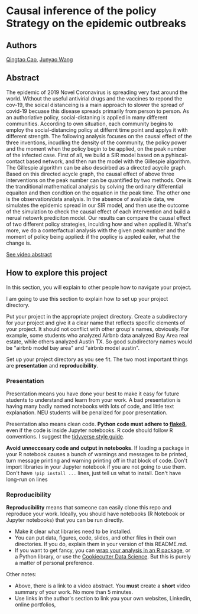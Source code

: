 # Causal inference of the policy Strategy on the epidemic outbreaks  


## Authors 

[Qingtao Cao](https://www.researchgate.net/profile/Qingtao_Cao), [Junyao Wang
](https://towardsdatascience.com)

## Abstract
The epidemic of 2019 Novel Coronavirus is spreading very fast around the world. Without the useful antivirial drugs and the vaccines to repond the cov-19, the soical distanceing is a main approach to slower the spread of covid-19 becuase this disease spreads primarily from person to person. As an authoriative policy, social-distaning is applied in many different communities. According to own situation, each community begins to employ the social-distancing policy at differnt time point and applys it with different strength. The following analysis focuses on the causal effect of the three inventions, incudling the density of the community, the policy power and the moment when the policy begin to be applied, on the peak number of the infected case. First of all, we build a SIR model based on a pyhiscal-contact based network, and then run the model with the Gillespie algorithm. The Gillespie algorithm can be also descirbed as a directed acycile graph. Based on this directed acycle graph, the causal effect of above three interventions on the peak number can be quantified by two methods. One is the tranditional mathematical analysis by solving the ordinary differential equaiton and then condtion on the equation in the peak time. The other one is the observation/data analysis. In the absence of available data, we simulates the epidemic spread in our SIR model, and then use the outcome of the simulation to check the causal effect of each intervention and build a nerual netowrk prediciton model. Our results can compare the causal effect of two different policy strategies, inculding how and when applied it. What's more, we do a conterfactual analysis with the given peak number and the moment of policy being applied: if the poplicy is appled eailer, what the change is.

[See video abstract](https://www.youtube.com/watch?v=o3GfnEjTdIQ)

## How to explore this project

In this section, you will explain to other people how to navigate your project.

I am going to use this section to explain how to set up your project directory.

Put your project in the appropriate project directory. Create a subdirectory for your project and give it a clear name that reflects specific elements of your project.  It should not conflict with other group's names, obviously.  For example, some students who analyzed Airbnb data analyzed Bay Area real estate, while others analyzed Austin TX.  So good subdirectory names would be "airbnb model bay area" and "airbnb model austin".

Set up your project directory as you see fit.  The two most important things are **presentation** and **reproducibility**.

### Presentation

Presentation means you have done your best to make it easy for future students to understand and learn from your work.  A bad presentation is having many badly named notebooks with lots of code, and little text explanation.  NEU students will be penalized for poor presentation.

Presentation also means clean code.  **Python code must adhere to [flake8](http://flake8.pycqa.org/en/latest/index.html#quickstart)**, even if the code is inside Jupyter notebooks.  R code should follow R conventions.  I suggest the [tidyverse style guide](https://style.tidyverse.org/).

**Avoid unneccesary code and output in notebooks**.  If loading a package in your R notebook causes a bunch of warnings and messages to be printed, turn message printing and warning printing off in that block of code.  Don't import libraries in your Jupyter notebook if you are not going to use them.  Don't have `!pip install ...` lines, just tell us what to install.  Don't have long-run on lines

### Reproducibility

**Reproducibility** means that someone can easily clone this repo and reproduce your work.  Ideally, you should have notebooks (R Notebook or Jupyter notebooks) that you can be run directly.

* Make it clear what libraries need to be installed.
* You can put data, figures, code, slides, and other files in their own directories.  If you do, explain them in your version of this README.md.
* If you want to get fancy, you can [wrap your analysis in an R package](https://www.r-bloggers.com/creating-an-analysis-as-a-package-and-vignette/), or a Python library, or use the [Cookiecutter Data Science](https://drivendata.github.io/cookiecutter-data-science/).  But this is purely a matter of personal preference. 

Other notes:
* Above, there is a link to a video abstract.  You **must** create a **short** video summary of your work.  No more than 5 minutes.
* Use links in the author's section to link you your own websites, Linkedin, online portfolios,
